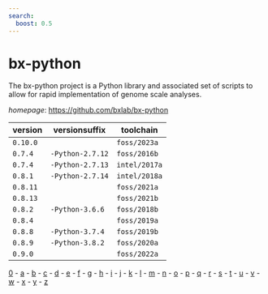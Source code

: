 ```yaml
---
search:
  boost: 0.5
---
```

# bx-python

The bx-python project is a Python library and associated set of scripts to allow for rapid  implementation of genome scale analyses.

*homepage*: <https://github.com/bxlab/bx-python>

version | versionsuffix | toolchain
--------|---------------|----------
``0.10.0`` |  | ``foss/2023a``
``0.7.4`` | ``-Python-2.7.12`` | ``foss/2016b``
``0.7.4`` | ``-Python-2.7.13`` | ``intel/2017a``
``0.8.1`` | ``-Python-2.7.14`` | ``intel/2018a``
``0.8.11`` |  | ``foss/2021a``
``0.8.13`` |  | ``foss/2021b``
``0.8.2`` | ``-Python-3.6.6`` | ``foss/2018b``
``0.8.4`` |  | ``foss/2019a``
``0.8.8`` | ``-Python-3.7.4`` | ``foss/2019b``
``0.8.9`` | ``-Python-3.8.2`` | ``foss/2020a``
``0.9.0`` |  | ``foss/2022a``

[0](../0/index.md) - [a](../a/index.md) - [b](../b/index.md) - [c](../c/index.md) - [d](../d/index.md) - [e](../e/index.md) - [f](../f/index.md) - [g](../g/index.md) - [h](../h/index.md) - [i](../i/index.md) - [j](../j/index.md) - [k](../k/index.md) - [l](../l/index.md) - [m](../m/index.md) - [n](../n/index.md) - [o](../o/index.md) - [p](../p/index.md) - [q](../q/index.md) - [r](../r/index.md) - [s](../s/index.md) - [t](../t/index.md) - [u](../u/index.md) - [v](../v/index.md) - [w](../w/index.md) - [x](../x/index.md) - [y](../y/index.md) - [z](../z/index.md)

